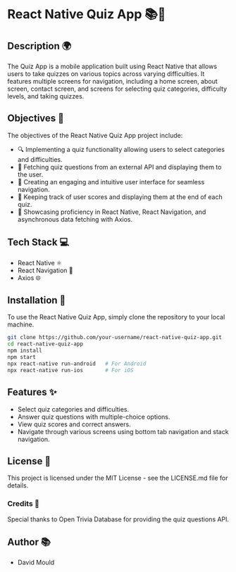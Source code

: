 # React Native Quiz App 📚📱

## Description 🌍

The Quiz App is a mobile application built using React Native that allows users to take quizzes on various topics across varying difficulties. It features multiple screens for navigation, including a home screen, about screen, contact screen, and screens for selecting quiz categories, difficulty levels, and taking quizzes.

## Objectives 🎯
The objectives of the React Native Quiz App project include:

- 🔍 Implementing a quiz functionality allowing users to select categories and difficulties.
- 📝 Fetching quiz questions from an external API and displaying them to the user.
- 📱 Creating an engaging and intuitive user interface for seamless navigation.
- 🔢 Keeping track of user scores and displaying them at the end of each quiz.
- 🚀 Showcasing proficiency in React Native, React Navigation, and asynchronous data fetching with Axios.

## Tech Stack 💻

- React Native ⚛️
- React Navigation 🧭
- Axios 🌐

## Installation 🔧

To use the React Native Quiz App, simply clone the repository to your local machine.

```bash
git clone https://github.com/your-username/react-native-quiz-app.git
cd react-native-quiz-app
npm install
npm start
npx react-native run-android   # For Android
npx react-native run-ios       # For iOS
```

## Features ✨

- Select quiz categories and difficulties.
- Answer quiz questions with multiple-choice options.
- View quiz scores and correct answers.
- Navigate through various screens using bottom tab navigation and stack navigation.

## License 📝

This project is licensed under the MIT License - see the LICENSE.md file for details.

### Credits 🙏

Special thanks to Open Trivia Database for providing the quiz questions API.

## Author 📚

- David Mould
